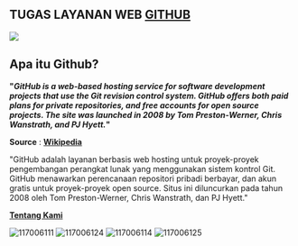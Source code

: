 ## TUGAS LAYANAN WEB [GITHUB](https://github.com)
![](http://wptavern.com/wp-content/uploads/2013/10/github-logo.png)
## Apa itu Github?

**"_GitHub is a web-based hosting service for software development projects that use the Git revision control system. GitHub offers both paid plans for private repositories, and free accounts for open source projects. The site was launched in 2008 by Tom Preston-Werner, Chris Wanstrath, and PJ Hyett._"**

**Source** : **[Wikipedia](http://en.wikipedia.org/wiki/GitHub)**

"GitHub adalah layanan berbasis web hosting untuk proyek-proyek pengembangan perangkat lunak yang menggunakan sistem kontrol Git. GitHub menawarkan perencanaan repositori pribadi  berbayar, dan akun gratis untuk proyek-proyek open source. Situs ini diluncurkan pada tahun 2008 oleh Tom Preston-Werner, Chris Wanstrath, dan PJ Hyett."

**[Tentang Kami](Anggota_Kelompok.md)**

![117006111](https://avatars0.githubusercontent.com/u/7317092?s=75) ![117006124](https://avatars2.githubusercontent.com/u/7317073?s=75) ![117006114](https://avatars1.githubusercontent.com/u/7332953?s=75) ![117006125](https://avatars0.githubusercontent.com/u/7333497?s=75)

